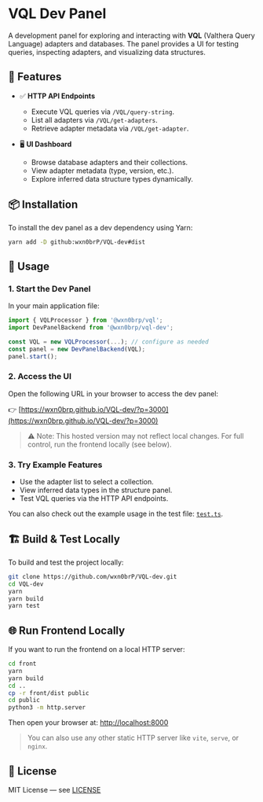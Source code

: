 # VQL Dev Panel

A development panel for exploring and interacting with **VQL** (Valthera Query Language) adapters and databases. The panel provides a UI for testing queries, inspecting adapters, and visualizing data structures.

## 🔧 Features

- ✅ **HTTP API Endpoints**
  - Execute VQL queries via `/VQL/query-string`.
  - List all adapters via `/VQL/get-adapters`.
  - Retrieve adapter metadata via `/VQL/get-adapter`.

- 🖥️ **UI Dashboard**
  - Browse database adapters and their collections.
  - View adapter metadata (type, version, etc.).
  - Explore inferred data structure types dynamically.

## 📦 Installation

To install the dev panel as a dev dependency using Yarn:

```bash
yarn add -D github:wxn0brP/VQL-dev#dist
```

## 🚀 Usage

### 1. **Start the Dev Panel**

In your main application file:

```ts
import { VQLProcessor } from '@wxn0brp/vql';
import DevPanelBackend from '@wxn0brp/vql-dev';

const VQL = new VQLProcessor(...); // configure as needed
const panel = new DevPanelBackend(VQL);
panel.start();
```

### 2. **Access the UI**

Open the following URL in your browser to access the dev panel:

👉 [https://wxn0brp.github.io/VQL-dev/?p=3000](https://wxn0brp.github.io/VQL-dev/?p=3000)

> ⚠️ Note: This hosted version may not reflect local changes. For full control, run the frontend locally (see below).

### 3. **Try Example Features**
- Use the adapter list to select a collection.
- View inferred data types in the structure panel.
- Test VQL queries via the HTTP API endpoints.

You can also check out the example usage in the test file: [`test.ts`](test.ts).

## 🏗️ Build & Test Locally

To build and test the project locally:

```bash
git clone https://github.com/wxn0brP/VQL-dev.git
cd VQL-dev
yarn
yarn build
yarn test
```

## 🌐 Run Frontend Locally

If you want to run the frontend on a local HTTP server:

```bash
cd front
yarn
yarn build
cd ..
cp -r front/dist public
cd public
python3 -m http.server
```

Then open your browser at: [http://localhost:8000](http://localhost:8000)

> You can also use any other static HTTP server like `vite`, `serve`, or `nginx`.

## 📄 License

MIT License — see [LICENSE](LICENSE)